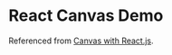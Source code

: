 # React Canvas Demo

Referenced from [Canvas with React.js](https://medium.com/@pdx.lucasm/canvas-with-react-js-32e133c05258).

